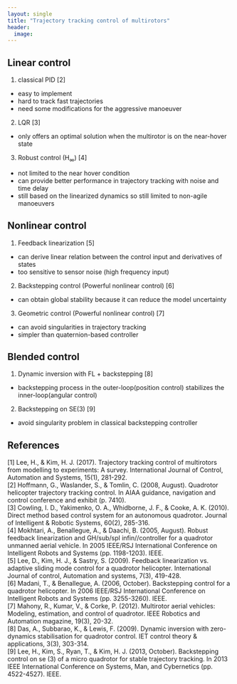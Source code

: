 ```yaml
---
layout: single
title: "Trajectory tracking control of multirotors"
header:
  image: 
---
```



## Linear control
1. classical PID [2]
  + easy to implement
  + hard to track fast trajectories
  + need some modifications for the aggressive manoeuver
2. LQR [3]
  + only offers an optimal solution when the multirotor is on the near-hover state
3. Robust control (H<sub>&infin;</sub>) [4]
  + not limited to the near hover condition
  + can provide better performance in trajectory tracking with noise and time delay
  + still based on the linearized dynamics so still limited to non-agile manoeuvers
      
## Nonlinear control
1. Feedback linearization [5]
  + can derive linear relation between the control input and derivatives of states
  + too sensitive to sensor noise (high frequency input)
2. Backstepping control (Powerful nonlinear control) [6]
  + can obtain global stability because it can reduce the model uncertainty
3. Geometric control (Powerful nonlinear control) [7]
  + can avoid singularities in trajectory tracking
  + simpler than quaternion-based controller
  
## Blended control
1. Dynamic inversion with FL + backstepping [8]
  + backstepping process in the outer-loop(position control) stabilizes the inner-loop(angular control)
2. Backstepping on SE(3) [9]
  + avoid singularity problem in classical backstepping controller

## References
[1] Lee, H., & Kim, H. J. (2017). Trajectory tracking control of multirotors from modelling to experiments: A survey. International Journal of Control, Automation and Systems, 15(1), 281-292. <br>
[2] Hoffmann, G., Waslander, S., & Tomlin, C. (2008, August). Quadrotor helicopter trajectory tracking control. In AIAA guidance, navigation and control conference and exhibit (p. 7410).<br>
[3] Cowling, I. D., Yakimenko, O. A., Whidborne, J. F., & Cooke, A. K. (2010). Direct method based control system for an autonomous quadrotor. Journal of Intelligent & Robotic Systems, 60(2), 285-316.<br>
[4] Mokhtari, A., Benallegue, A., & Daachi, B. (2005, August). Robust feedback linearization and GH/sub/spl infin//controller for a quadrotor unmanned aerial vehicle. In 2005 IEEE/RSJ International Conference on Intelligent Robots and Systems (pp. 1198-1203). IEEE.<br>
[5] Lee, D., Kim, H. J., & Sastry, S. (2009). Feedback linearization vs. adaptive sliding mode control for a quadrotor helicopter. International Journal of control, Automation and systems, 7(3), 419-428.<br>
[6] Madani, T., & Benallegue, A. (2006, October). Backstepping control for a quadrotor helicopter. In 2006 IEEE/RSJ International Conference on Intelligent Robots and Systems (pp. 3255-3260). IEEE. <br>
[7] Mahony, R., Kumar, V., & Corke, P. (2012). Multirotor aerial vehicles: Modeling, estimation, and control of quadrotor. IEEE Robotics and Automation magazine, 19(3), 20-32.<br>
[8] Das, A., Subbarao, K., & Lewis, F. (2009). Dynamic inversion with zero-dynamics stabilisation for quadrotor control. IET control theory & applications, 3(3), 303-314.<br>
[9] Lee, H., Kim, S., Ryan, T., & Kim, H. J. (2013, October). Backstepping control on se (3) of a micro quadrotor for stable trajectory tracking. In 2013 IEEE International Conference on Systems, Man, and Cybernetics (pp. 4522-4527). IEEE.
